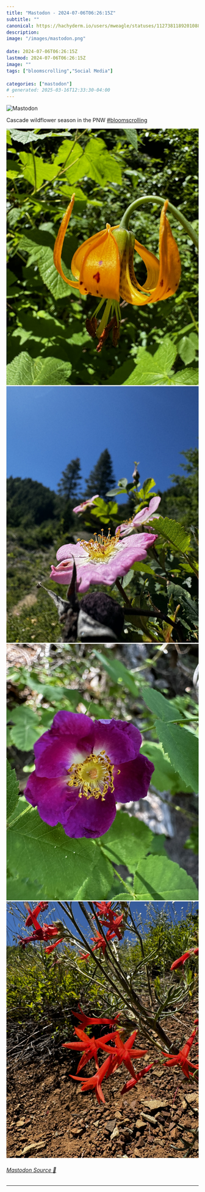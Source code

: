 ```yaml
---
title: "Mastodon - 2024-07-06T06:26:15Z"
subtitle: ""
canonical: https://hachyderm.io/users/mweagle/statuses/112738118920108810
description:
image: "/images/mastodon.png"

date: 2024-07-06T06:26:15Z
lastmod: 2024-07-06T06:26:15Z
image: ""
tags: ["bloomscrolling","Social Media"]

categories: ["mastodon"]
# generated: 2025-03-16T12:33:30-04:00
---
```

![Mastodon](/images/mastodon.png)

<p>Cascade wildflower season in the PNW <a href="https://hachyderm.io/tags/bloomscrolling" class="mention hashtag" rel="tag">#<span>bloomscrolling</span></a></p>

![](ca2ae468f41acefe.jpeg)
![](d1d113c7c4767afc.jpeg)
![](ebdb003e6c0eeaf2.jpeg)
![](bc30b4f844672507.jpeg)

###### [Mastodon Source 🐘](https://hachyderm.io/@mweagle/112738118920108810)

___
